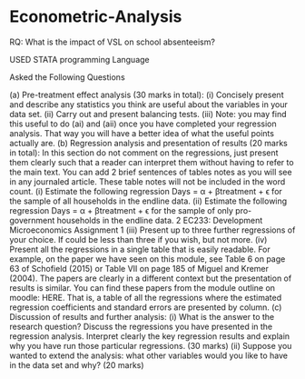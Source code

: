 # Econometric-Analysis
RQ: What is the impact of VSL on school absenteeism?

USED STATA programming Language

Asked the Following Questions

(a) Pre-treatment effect analysis (30 marks in total):
(i) Concisely present and describe any statistics you think are useful about the variables
in your data set.
(ii) Carry out and present balancing tests.
(iii) Note: you may find this useful to do (ai) and (aii) once you have completed your
regression analysis. That way you will have a better idea of what the useful points
actually are.
(b) Regression analysis and presentation of results (20 marks in total): In this section
do not comment on the regressions, just present them clearly such that a reader can interpret
them without having to refer to the main text. You can add 2 brief sentences of tables
notes as you will see in any journaled article. These table notes will not be included in the
word count.
(i) Estimate the following regression Days = α + βtreatment + ϵ for the sample of
all households in the endline data.
(ii) Estimate the following regression Days = α + βtreatment + ϵ for the sample of
only pro-government households in the endline data.
2
EC233: Development Microeconomics Assignment 1
(iii) Present up to three further regressions of your choice. If could be less than
three if you wish, but not more.
(iv) Present all the regressions in a single table that is easily readable. For example,
on the paper we have seen on this module, see Table 6 on page 63 of Schofield (2015)
or Table VII on page 185 of Miguel and Kremer (2004). The papers are clearly in a
different context but the presentation of results is similar. You can find these papers
from the module outline on moodle: HERE. That is, a table of all the regressions where
the estimated regression coefficients and standard errors are presented by column.
(c) Discussion of results and further analysis:
(i) What is the answer to the research question? Discuss the regressions you have presented in the regression analysis. Interpret clearly the key regression results and
explain why you have run those particular regressions. (30 marks)
(ii) Suppose you wanted to extend the analysis: what other variables would you like
to have in the data set and why? (20 marks)
